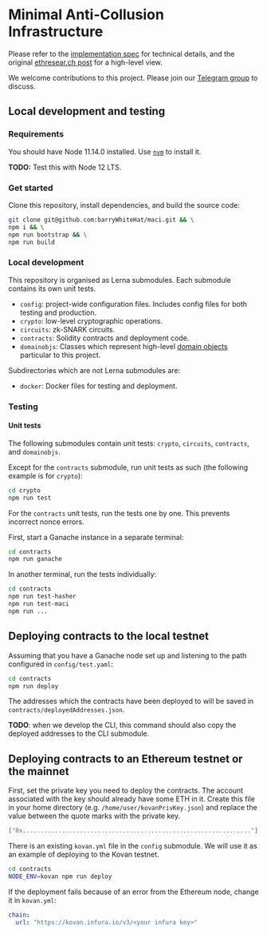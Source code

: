 # Minimal Anti-Collusion Infrastructure

Please refer to the [implementation spec](./SPEC.md) for technical details, and
the original [ethresear.ch
post](https://ethresear.ch/t/minimal-anti-collusion-infrastructure/5413) for a
high-level view.

We welcome contributions to this project. Please join our
[Telegram group](https://t.me/joinchat/LUgOpE7J2gstRcZqdERyvw) to discuss.

## Local development and testing

### Requirements

You should have Node 11.14.0 installed. Use
[`nvm`](https://github.com/nvm-sh/nvm) to install it.

**TODO:** Test this with Node 12 LTS.

### Get started

Clone this repository, install dependencies, and build the source code:

```bash
git clone git@github.com:barryWhiteHat/maci.git && \
npm i && \
npm run bootstrap && \
npm run build
```

### Local development

This repository is organised as Lerna submodules. Each submodule contains its
own unit tests.

- `config`: project-wide configuration files. Includes config files for both
  testing and production.
- `crypto`: low-level cryptographic operations.
- `circuits`: zk-SNARK circuits.
- `contracts`: Solidity contracts and deployment code.
- `domainobjs`: Classes which represent high-level [domain
  objects](https://wiki.c2.com/?DomainObject) particular to this project.

Subdirectories which are not Lerna submodules are:

- `docker`: Docker files for testing and deployment.

### Testing

#### Unit tests

The following submodules contain unit tests: `crypto`, `circuits`, `contracts`, and `domainobjs`.

Except for the `contracts` submodule, run unit tests as such (the following
example is for `crypto`):

```bash
cd crypto
npm run test
```

For the `contracts` unit tests, run the tests one by one. This prevents
incorrect nonce errors.

First, start a Ganache instance in a separate terminal:

```bash
cd contracts
npm run ganache
```

In another terminal, run the tests individually:

```bash
cd contracts
npm run test-hasher
npm run test-maci
npm run ...
```

## Deploying contracts to the local testnet

Assuming that you have a Ganache node set up and listening to the path
configured in `config/test.yaml`:

```bash
cd contracts
npm run deploy
```

The addresses which the contracts have been deployed to will be saved in
`contracts/deployedAddresses.json`.

**TODO**: when we develop the CLI, this command should also copy the deployed
addresses to the CLI submodule.

## Deploying contracts to an Ethereum testnet or the mainnet

First, set the private key you need to deploy the contracts. The account
associated with the key should already have some ETH in it. Create this file in
your home directory (e.g. `/home/user/kovanPrivKey.json`) and replace the value
between the quote marks with the private key.

```json
["0x................................................................"]
```

There is an existing `kovan.yml` file in the `config` submodule. We will use it
as an example of deploying to the Kovan testnet.

```bash
cd contracts
NODE_ENV=kovan npm run deploy
```

If the deployment fails because of an error from the Ethereum node, change it in `kovan.yml`:

```yml
chain:
  url: "https://kovan.infura.io/v3/<your infura key>"
```
